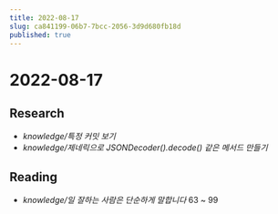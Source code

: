```yaml
---
title: 2022-08-17
slug: ca841199-06b7-7bcc-2056-3d9d680fb18d
published: true
---
```


# 2022-08-17

## Research

* *knowledge/특정 커밋 보기*
* *knowledge/제네릭으로 JSONDecoder().decode() 같은 메서드 만들기*

## Reading

* *knowledge/일 잘하는 사람은 단순하게 말합니다* 63 ~ 99
